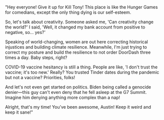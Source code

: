 "Hey everyone! Give it up for Kill Tony! This place is like the Hunger Games for comedians, except the only thing dying is our self-esteem.

So, let's talk about creativity. Someone asked me, 'Can creativity change the world?' I said, 'Well, it changed my bank account from positive to negative, so... yes?'

Speaking of world-changing, women are out here correcting historical injustices and building climate resilience. Meanwhile, I'm just trying to correct my posture and build the resilience to not order DoorDash three times a day. Baby steps, right?

COVID-19 vaccine hesitancy is still a thing. People are like, 'I don't trust the vaccine; it's too new.' Really? You trusted Tinder dates during the pandemic but not a vaccine? Priorities, folks!

And let's not even get started on politics. Biden being called a genocide denier—this guy can't even deny that he fell asleep at the G7 Summit. Imagine him denying anything more complex than a nap!

Alright, that's my time! You’ve been awesome, Austin! Keep it weird and keep it sane!"